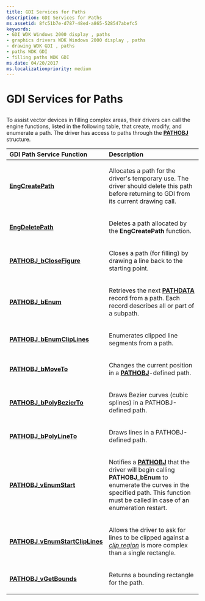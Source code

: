 ```yaml
---
title: GDI Services for Paths
description: GDI Services for Paths
ms.assetid: 8fc51b7e-d787-48ed-a865-528547abefc5
keywords:
- GDI WDK Windows 2000 display , paths
- graphics drivers WDK Windows 2000 display , paths
- drawing WDK GDI , paths
- paths WDK GDI
- filling paths WDK GDI
ms.date: 04/20/2017
ms.localizationpriority: medium
---
```


# GDI Services for Paths


## <span id="ddk_gdi_services_for_paths_gg"></span><span id="DDK_GDI_SERVICES_FOR_PATHS_GG"></span>


To assist vector devices in filling complex areas, their drivers can call the engine functions, listed in the following table, that create, modify, and enumerate a path. The driver has access to paths through the [**PATHOBJ**](/windows/desktop/api/winddi/ns-winddi-_pathobj) structure.

<table>
<colgroup>
<col width="50%" />
<col width="50%" />
</colgroup>
<thead>
<tr class="header">
<th align="left">GDI Path Service Function</th>
<th align="left">Description</th>
</tr>
</thead>
<tbody>
<tr class="odd">
<td align="left"><p><a href="https://docs.microsoft.com/windows/desktop/api/winddi/nf-winddi-engcreatepath" data-raw-source="[&lt;strong&gt;EngCreatePath&lt;/strong&gt;](/windows/desktop/api/winddi/nf-winddi-engcreatepath)"><strong>EngCreatePath</strong></a></p></td>
<td align="left"><p>Allocates a path for the driver's temporary use. The driver should delete this path before returning to GDI from its current drawing call.</p></td>
</tr>
<tr class="even">
<td align="left"><p><a href="https://docs.microsoft.com/windows/desktop/api/winddi/nf-winddi-engdeletepath" data-raw-source="[&lt;strong&gt;EngDeletePath&lt;/strong&gt;](/windows/desktop/api/winddi/nf-winddi-engdeletepath)"><strong>EngDeletePath</strong></a></p></td>
<td align="left"><p>Deletes a path allocated by the <strong>EngCreatePath</strong> function.</p></td>
</tr>
<tr class="odd">
<td align="left"><p><a href="https://docs.microsoft.com/windows/desktop/api/winddi/nf-winddi-pathobj_bclosefigure" data-raw-source="[&lt;strong&gt;PATHOBJ_bCloseFigure&lt;/strong&gt;](/windows/desktop/api/winddi/nf-winddi-pathobj_bclosefigure)"><strong>PATHOBJ_bCloseFigure</strong></a></p></td>
<td align="left"><p>Closes a path (for filling) by drawing a line back to the starting point.</p></td>
</tr>
<tr class="even">
<td align="left"><p><a href="https://docs.microsoft.com/windows/desktop/api/winddi/nf-winddi-pathobj_benum" data-raw-source="[&lt;strong&gt;PATHOBJ_bEnum&lt;/strong&gt;](/windows/desktop/api/winddi/nf-winddi-pathobj_benum)"><strong>PATHOBJ_bEnum</strong></a></p></td>
<td align="left"><p>Retrieves the next <a href="https://docs.microsoft.com/windows/desktop/api/winddi/ns-winddi-_pathdata" data-raw-source="[&lt;strong&gt;PATHDATA&lt;/strong&gt;](/windows/desktop/api/winddi/ns-winddi-_pathdata)"><strong>PATHDATA</strong></a> record from a path. Each record describes all or part of a subpath.</p></td>
</tr>
<tr class="odd">
<td align="left"><p><a href="https://docs.microsoft.com/windows/desktop/api/winddi/nf-winddi-pathobj_benumcliplines" data-raw-source="[&lt;strong&gt;PATHOBJ_bEnumClipLines&lt;/strong&gt;](/windows/desktop/api/winddi/nf-winddi-pathobj_benumcliplines)"><strong>PATHOBJ_bEnumClipLines</strong></a></p></td>
<td align="left"><p>Enumerates clipped line segments from a path.</p></td>
</tr>
<tr class="even">
<td align="left"><p><a href="https://docs.microsoft.com/windows/desktop/api/winddi/nf-winddi-pathobj_bmoveto" data-raw-source="[&lt;strong&gt;PATHOBJ_bMoveTo&lt;/strong&gt;](/windows/desktop/api/winddi/nf-winddi-pathobj_bmoveto)"><strong>PATHOBJ_bMoveTo</strong></a></p></td>
<td align="left"><p>Changes the current position in a <a href="https://docs.microsoft.com/windows/desktop/api/winddi/ns-winddi-_pathobj" data-raw-source="[&lt;strong&gt;PATHOBJ&lt;/strong&gt;](/windows/desktop/api/winddi/ns-winddi-_pathobj)"><strong>PATHOBJ</strong></a>-defined path.</p></td>
</tr>
<tr class="odd">
<td align="left"><p><a href="https://docs.microsoft.com/windows/desktop/api/winddi/nf-winddi-pathobj_bpolybezierto" data-raw-source="[&lt;strong&gt;PATHOBJ_bPolyBezierTo&lt;/strong&gt;](/windows/desktop/api/winddi/nf-winddi-pathobj_bpolybezierto)"><strong>PATHOBJ_bPolyBezierTo</strong></a></p></td>
<td align="left"><p>Draws Bezier curves (cubic splines) in a PATHOBJ-defined path.</p></td>
</tr>
<tr class="even">
<td align="left"><p><a href="https://docs.microsoft.com/windows/desktop/api/winddi/nf-winddi-pathobj_bpolylineto" data-raw-source="[&lt;strong&gt;PATHOBJ_bPolyLineTo&lt;/strong&gt;](/windows/desktop/api/winddi/nf-winddi-pathobj_bpolylineto)"><strong>PATHOBJ_bPolyLineTo</strong></a></p></td>
<td align="left"><p>Draws lines in a PATHOBJ-defined path.</p></td>
</tr>
<tr class="odd">
<td align="left"><p><a href="https://docs.microsoft.com/windows/desktop/api/winddi/nf-winddi-pathobj_venumstart" data-raw-source="[&lt;strong&gt;PATHOBJ_vEnumStart&lt;/strong&gt;](/windows/desktop/api/winddi/nf-winddi-pathobj_venumstart)"><strong>PATHOBJ_vEnumStart</strong></a></p></td>
<td align="left"><p>Notifies a <a href="https://docs.microsoft.com/windows/desktop/api/winddi/ns-winddi-_pathobj" data-raw-source="[&lt;strong&gt;PATHOBJ&lt;/strong&gt;](/windows/desktop/api/winddi/ns-winddi-_pathobj)"><strong>PATHOBJ</strong></a> that the driver will begin calling <strong>PATHOBJ_bEnum</strong> to enumerate the curves in the specified path. This function must be called in case of an enumeration restart.</p></td>
</tr>
<tr class="even">
<td align="left"><p><a href="https://docs.microsoft.com/windows/desktop/api/winddi/nf-winddi-pathobj_venumstartcliplines" data-raw-source="[&lt;strong&gt;PATHOBJ_vEnumStartClipLines&lt;/strong&gt;](/windows/desktop/api/winddi/nf-winddi-pathobj_venumstartcliplines)"><strong>PATHOBJ_vEnumStartClipLines</strong></a></p></td>
<td align="left"><p>Allows the driver to ask for lines to be clipped against a <a href="https://docs.microsoft.com/windows/desktop/api/winddi/ns-winddi-_clipobj" data-raw-source="&lt;strong&gt;CLIPOBJ&lt;/strong&gt;"><em>clip region</em></a> is more complex than a single rectangle.</p></td>
</tr>
<tr class="odd">
<td align="left"><p><a href="https://docs.microsoft.com/windows/desktop/api/winddi/nf-winddi-pathobj_vgetbounds" data-raw-source="[&lt;strong&gt;PATHOBJ_vGetBounds&lt;/strong&gt;](/windows/desktop/api/winddi/nf-winddi-pathobj_vgetbounds)"><strong>PATHOBJ_vGetBounds</strong></a></p></td>
<td align="left"><p>Returns a bounding rectangle for the path.</p></td>
</tr>
</tbody>
</table>

 

 

